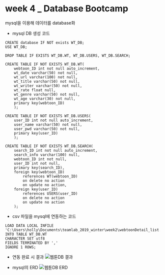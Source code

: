 # week 4 _ Database Bootcamp
mysql을 이용해 데이터를 database화

* mysql DB 생성 코드
```
CREATE database IF NOT exists WT_DB;
USE WT_DB;

DROP TABLE IF EXISTS WT_DB.WT, WT_DB.USERS, WT_DB.SEARCH;

CREATE TABLE IF NOT EXISTS WT_DB.WT(
	webtoon_ID int not null auto_increment,
    wt_date varchar(50) not null,
    wt_url varchar(100) not null,
    wt_title varchar(50) not null,
    wt_writer varchar(50) not null,
    wt_rate float null,
    wt_genre varchar(50) not null,
    wt_age varchar(30) not null,
    primary key(webtoon_ID)
    );

CREATE TABLE IF NOT EXISTS WT_DB.USERS(
	user_ID int not null auto_increment,
    user_name varchar(50) not null,
    user_pwd varchar(50) not null,
    primary key(user_ID)
    );
    
CREATE TABLE IF NOT EXISTS WT_DB.SEARCH(
	search_ID int not null auto_increment,
    search_info varchar(100) null,
    webtoon_ID int not null,
    user_ID int not null,
    primary key(search_ID),
    foreign key(webtoon_ID)
		references WT(webtoon_ID)
        on delete no action
        on update no action,
	foreign key(user_ID)
		references USERS(user_ID)
        on delete no action
        on update no action
	);
  ```
  
  * csv 파일을 mysql에 연동하는 코드
 ```
LOAD DATA LOCAL INFILE 'C:\Users\holly\Documents\teamlab_2019_winter\week2\webtoonDetail_list.csv'
INTO TABLE WT_DB.WT
CHARACTER SET utf8
FIELDS TERMINATED BY ','
IGNORE 1 ROWS;
```

* 연동 완료 시 결과
![웹툰DB 결과](./week4/img_mysql_1.png)

* mysql의 ERD
![웹툰DB ERD](C:\Dev\workspace\crawling\source\teamlab_crawling\webtoon_crawling\week4\img_mysql_2.png)
